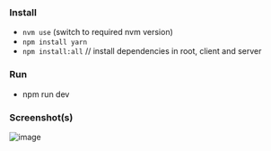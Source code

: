 ### Install
- `nvm use` (switch to required nvm version)
- `npm install yarn`
- `npm install:all` // install dependencies in root, client and server

### Run
- npm run dev

### Screenshot(s)
![image](https://github.com/user-attachments/assets/4690897b-16bc-4445-bc71-ee077b249262)
